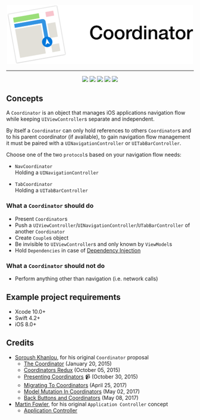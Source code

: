 <p align="center">
    <img src="https://github.com/giulio92/Coordinator/blob/master/GitHub%20Page/logo.png" width="500">
</p>

---

<p align="center">
<a href=""><img src="https://img.shields.io/badge/language-Swift%204.2-orange.svg"></a>
<a href=""><img src="https://img.shields.io/badge/platform-iOS-lightgrey.svg"></a>
<a href=""><img src="https://travis-ci.org/giulio92/Coordinator.svg?branch=master"></a>
<a href="https://codebeat.co/projects/github-com-giulio92-coordinator-master"><img src="https://codebeat.co/badges/9a6dfd01-5249-476c-99b6-4f420cb9bbbe"></a>
<a href="https://github.com/giulio92/Coordinator/blob/master/LICENSE"><img src="https://img.shields.io/badge/license-MIT-green.svg"></a>
</p>

## Concepts
A `Coordinator` is an object that manages iOS applications navigation flow while keeping `UIViewController`s separate and independent.

By itself a `Coordinator` can only hold references to others `Coordinator`s and to his parent coordinator (if available), to gain navigation flow management it must be paired with a `UINavigationController` or `UITabBarController`.

Choose one of the two `protocol`s based on your navigation flow needs:
- `NavCoordinator`  
Holding a `UINavigationController`

- `TabCoordinator`  
Holding a `UITabBarController`

### What a `Coordinator` should do
- Present `Coordinator`s
- Push a `UIViewController`/`UINavigationController`/`UTabBarController` of another `Coordinator`
- Create `Couple`s object
- Be invisible to `UIViewController`s and only known by `ViewModel`s
- Hold `Dependencies` in case of [Dependency Injection](https://en.wikipedia.org/wiki/Dependency_injection)

### What a `Coordinator` should not do
- Perform anything other than navigation (i.e. network calls)

## Example project requirements
- Xcode 10.0+
- Swift 4.2+
- iOS 8.0+

## Credits
- [Soroush Khanlou](https://github.com/khanlou), for his original `Coordinator` proposal
  - [The Coordinator](http://khanlou.com/2015/01/the-coordinator/) (January 20, 2015)
  - [Coordinators Redux](http://khanlou.com/2015/10/coordinators-redux/) (October 05, 2015)
  - [Presenting Coordinators](https://vimeo.com/144116310) 📹 (October 30, 2015)
  - [Migrating To Coordinators](http://khanlou.com/2017/04/migrating-to-coordinators/) (April 25, 2017)
  - [Model Mutation In Coordinators](http://khanlou.com/2017/05/model-mutation-in-coordinators/) (May 02, 2017)
  - [Back Buttons and Coordinators](http://khanlou.com/2017/05/back-buttons-and-coordinators/) (May 08, 2017)
- [Martin Fowler](https://github.com/martinfowler), for his original `Application Controller` concept
  - [Application Controller](https://martinfowler.com/eaaCatalog/applicationController.html)
